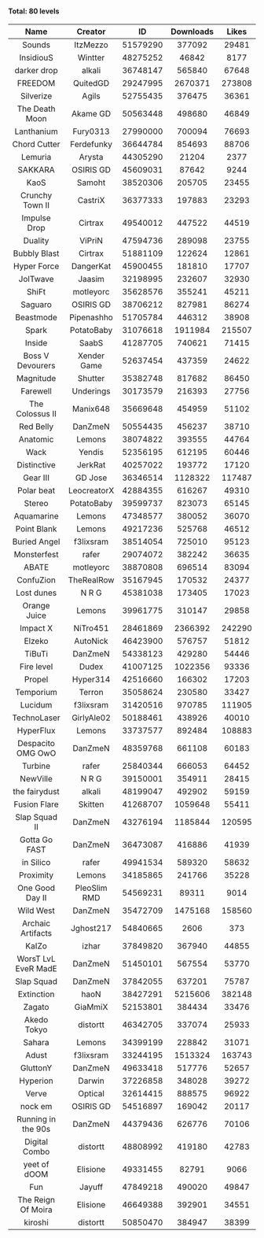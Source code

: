 #### Total: 80 levels

| Name | Creator | ID | Downloads | Likes |
|:---:|:---:|:---:|:---:|:---:|
| Sounds | ItzMezzo | 51579290 | 377092 | 29481
| InsidiouS | Wintter | 48275252 | 46842 | 8177
| darker drop | alkali | 36748147 | 565840 | 67648
| FREEDOM | QuitedGD | 29247995 | 2670371 | 273808
| Silverize | Agils | 52755435 | 376475 | 36361
| The Death Moon | Akame GD | 50563448 | 498680 | 46849
| Lanthanium | Fury0313 | 27990000 | 700094 | 76693
| Chord Cutter | Ferdefunky | 36644784 | 854693 | 88706
| Lemuria | Arysta | 44305290 | 21204 | 2377
| SAKKARA | OSIRIS GD | 45609031 | 87642 | 9244
| KaoS | Samoht | 38520306 | 205705 | 23455
| Crunchy Town II | CastriX | 36377333 | 197883 | 23293
| Impulse Drop  | Cirtrax | 49540012 | 447522 | 44519
| Duality | ViPriN | 47594736 | 289098 | 23755
| Bubbly Blast | Cirtrax | 51881109 | 122624 | 12861
| Hyper Force | DangerKat | 45900455 | 181810 | 17707
| JolTwave | Jaasim | 32198995 | 232607 | 32930
| ShiFt | motleyorc | 35628576 | 355241 | 45211
| Saguaro | OSIRIS GD | 38706212 | 827981 | 86274
| Beastmode | Pipenashho | 51705784 | 446312 | 38908
| Spark | PotatoBaby | 31076618 | 1911984 | 215507
| Inside | SaabS | 41287705 | 740621 | 71415
| Boss V Devourers | Xender Game | 52637454 | 437359 | 24622
| Magnitude | Shutter | 35382748 | 817682 | 86450
| Farewell | Underings | 30173579 | 216393 | 27756
| The Colossus II | Manix648 | 35669648 | 454959 | 51102
| Red Belly | DanZmeN | 50554435 | 456237 | 38710
| Anatomic | Lemons | 38074822 | 393555 | 44764
| Wack | Yendis | 52356195 | 612195 | 60446
| Distinctive | JerkRat | 40257022 | 193772 | 17120
| Gear III | GD Jose | 36346514 | 1128322 | 117487
| Polar beat | LeocreatorX | 42884355 | 616267 | 49310
| Stereo | PotatoBaby | 39599737 | 823073 | 65145
| Aquamarine | Lemons | 47348577 | 380052 | 36070
| Point Blank | Lemons | 49217236 | 525768 | 46512
| Buried Angel | f3lixsram | 38514054 | 725010 | 95123
| Monsterfest | rafer | 29074072 | 382242 | 36635
| ABATE | motleyorc | 38870808 | 696514 | 83094
| ConfuZion | TheRealRow | 35167945 | 170532 | 24377
| Lost dunes | N R G | 45381038 | 173405 | 17023
| Orange Juice | Lemons | 39961775 | 310147 | 29858
| Impact X | NiTro451 | 28461869 | 2366392 | 242290
| Elzeko | AutoNick | 46423900 | 576757 | 51812
| TiBuTi | DanZmeN | 54338123 | 429280 | 54446
| Fire level | Dudex | 41007125 | 1022356 | 93336
| Propel | Hyper314 | 42516660 | 166302 | 17203
| Temporium | Terron | 35058624 | 230580 | 33427
| Lucidum | f3lixsram | 31420516 | 970785 | 111905
| TechnoLaser | GirlyAle02 | 50188461 | 438926 | 40010
| HyperFlux | Lemons | 33737577 | 892484 | 108883
| Despacito OMG OwO | DanZmeN | 48359768 | 661108 | 60183
| Turbine | rafer | 25840344 | 666053 | 64452
| NewVille | N R G | 39150001 | 354911 | 28415
| the fairydust | alkali | 48199047 | 492902 | 59159
| Fusion Flare | Skitten | 41268707 | 1059648 | 55411
| Slap Squad II | DanZmeN | 43276194 | 1185844 | 120595
| Gotta Go FAST | DanZmeN | 36473087 | 416886 | 41939
| in Silico | rafer | 49941534 | 589320 | 58632
| Proximity | Lemons | 34185865 | 241766 | 35228
| One Good Day II | PleoSlim RMD | 54569231 | 89311 | 9014
| Wild West | DanZmeN | 35472709 | 1475168 | 158560
| Archaic Artifacts | Jghost217 | 54840665 | 2606 | 373
| KaIZo | izhar | 37849820 | 367940 | 44855
| WorsT LvL EveR MadE | DanZmeN | 51450101 | 567554 | 53770
| Slap Squad | DanZmeN | 37842055 | 637201 | 75787
| Extinction | haoN | 38427291 | 5215606 | 382148
| Zagato | GiaMmiX | 52153801 | 384434 | 33476
| Akedo Tokyo | distortt | 46342705 | 337074 | 25933
| Sahara | Lemons | 34399199 | 228842 | 31071
| Adust | f3lixsram | 33244195 | 1513324 | 163743
| GluttonY | DanZmeN | 49633418 | 517776 | 52657
| Hyperion | Darwin | 37226858 | 348028 | 39272
| Verve | Optical | 32614415 | 888575 | 96922
| nock em | OSIRIS GD | 54516897 | 169042 | 20117
| Running in the 90s | DanZmeN | 44379436 | 626776 | 70106
| Digital Combo | distortt | 48808992 | 419180 | 42783
| yeet of dOOM | Elisione | 49331455 | 82791 | 9066
| Fun | Jayuff | 47849218 | 490020 | 49847
| The Reign Of Moira | Elisione | 46649388 | 392901 | 34551
| kiroshi | distortt | 50850470 | 384947 | 38399
